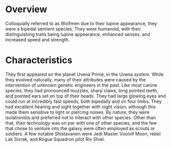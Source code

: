# Overview

Colloquially referred to as Wolfmen due to their lupine appearance, they were a bipedal sentient species.
They were humanoid, with their distinguishing traits being lupine appearance, enhanced senses, and increased speed and strength.

# Characteristics

They first appeared on the planet Uvena Prime, in the Uvena system.
While they evolved naturally, many of their attributes were caused by the intervention of unknown genetic engineers in the past.
Like most canine species, they had pronounced muzzles, sharp claws, long pointed teeth, and pointed ears set on top of their heads.
They had large glowing eyes and could run at incredibly fast speeds, both bipedally and on four limbs.
They had excellent hearing and sight together with night vision, although this made them sensitive to light or piercing noises.
By nature, they were isolationists and preferred not to interact with other species.
Other than that, their technology was on par with  one of other species, and the few that chose to venture into the galaxy were often employed as scouts or soldiers.
A few notable Shistavanen were Jedi Master Voolvif Moon, rebel Lak Sivrak, and Rogue Squadron pilot Riv Shiel.
